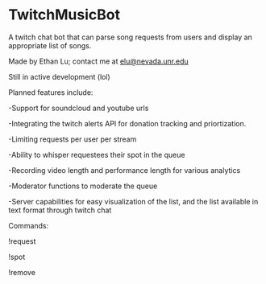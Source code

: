 # TwitchMusicBot
A twitch chat bot that can parse song requests from users and display an appropriate list of songs.

Made by Ethan Lu; contact me at elu@nevada.unr.edu

Still in active development (lol)

Planned features include:

-Support for soundcloud and youtube urls

-Integrating the twitch alerts API for donation tracking and priortization.

-Limiting requests per user per stream

-Ability to whisper requestees their spot in the queue

-Recording video length and performance length for various analytics

-Moderator functions to moderate the queue

-Server capabilities for easy visualization of the list, and the list available in text format through twitch chat

Commands:

!request <song>

!spot

!remove
